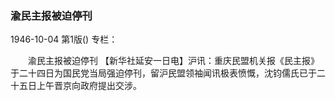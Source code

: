 ### 渝民主报被迫停刊

1946-10-04
第1版()
专栏：

　　渝民主报被迫停刊
    【新华社延安一日电】沪讯：重庆民盟机关报《民主报》于二十四日为国民党当局强迫停刊，留沪民盟领袖闻讯极表愤慨，沈钧儒氏已于二十五日上午晋京向政府提出交涉。
